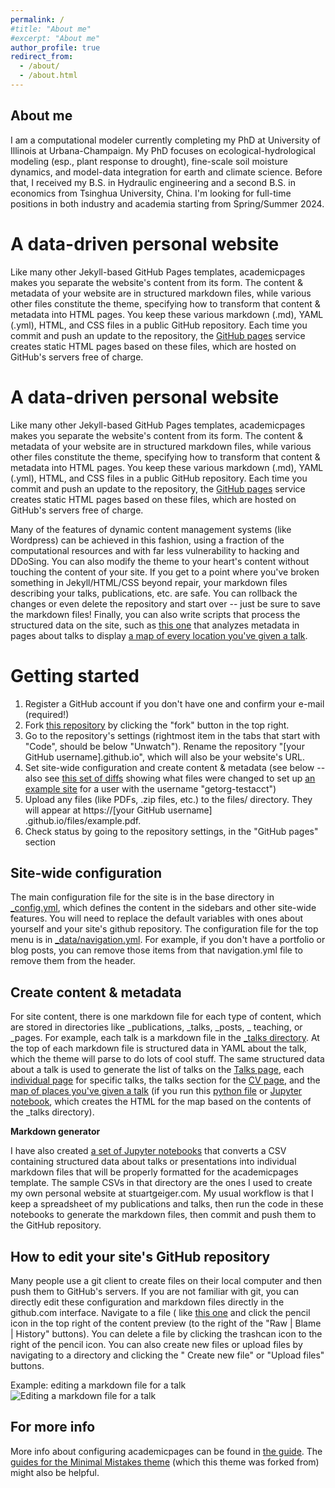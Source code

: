 ```yaml
---
permalink: /
#title: "About me"
#excerpt: "About me"
author_profile: true
redirect_from:
  - /about/
  - /about.html
---
```


## About me

I am a computational modeler currently completing my PhD at University of Illinois at Urbana-Champaign. My PhD focuses on
ecological-hydrological modeling (esp., plant response to drought), fine-scale soil moisture dynamics, and model-data integration for
earth and climate science. Before that, I received my B.S. in Hydraulic engineering and a second B.S. in economics from Tsinghua University,
China. I'm looking for full-time positions in both industry and academia starting from Spring/Summer 2024.



A data-driven personal website
======
Like many other Jekyll-based GitHub Pages templates, academicpages makes you separate the website's content from its form. The content &
metadata of your website are in structured markdown files, while various other files constitute the theme, specifying how to transform that
content & metadata into HTML pages. You keep these various markdown (.md), YAML (.yml), HTML, and CSS files in a public GitHub repository.
Each time you commit and push an update to the repository, the [GitHub pages](https://pages.github.com/) service creates static HTML pages
based on these files, which are hosted on GitHub's servers free of charge.



A data-driven personal website
======
Like many other Jekyll-based GitHub Pages templates, academicpages makes you separate the website's content from its form. The content &
metadata of your website are in structured markdown files, while various other files constitute the theme, specifying how to transform that
content & metadata into HTML pages. You keep these various markdown (.md), YAML (.yml), HTML, and CSS files in a public GitHub repository.
Each time you commit and push an update to the repository, the [GitHub pages](https://pages.github.com/) service creates static HTML pages
based on these files, which are hosted on GitHub's servers free of charge.

Many of the features of dynamic content management systems (like Wordpress) can be achieved in this fashion, using a fraction of the
computational resources and with far less vulnerability to hacking and DDoSing. You can also modify the theme to your heart's content
without touching the content of your site. If you get to a point where you've broken something in Jekyll/HTML/CSS beyond repair, your
markdown files describing your talks, publications, etc. are safe. You can rollback the changes or even delete the repository and start
over -- just be sure to save the markdown files! Finally, you can also write scripts that process the structured data on the site, such
as [this one](https://github.com/academicpages/academicpages.github.io/blob/master/talkmap.ipynb) that analyzes metadata in pages about
talks to display [a map of every location you've given a talk](https://academicpages.github.io/talkmap.html).

Getting started
======

1. Register a GitHub account if you don't have one and confirm your e-mail (required!)
1. Fork [this repository](https://github.com/academicpages/academicpages.github.io) by clicking the "fork" button in the top right.
1. Go to the repository's settings (rightmost item in the tabs that start with "Code", should be below "Unwatch"). Rename the
   repository "[your GitHub username].github.io", which will also be your website's URL.
1. Set site-wide configuration and create content & metadata (see below -- also see [this set of diffs](http://archive.is/3TPas) showing
   what files were changed to set up [an example site](https://getorg-testacct.github.io) for a user with the username "getorg-testacct")
1. Upload any files (like PDFs, .zip files, etc.) to the files/ directory. They will appear at https://[your GitHub username]
   .github.io/files/example.pdf.
1. Check status by going to the repository settings, in the "GitHub pages" section

Site-wide configuration
------
The main configuration file for the site is in the base directory
in [_config.yml](https://github.com/academicpages/academicpages.github.io/blob/master/_config.yml), which defines the content in the
sidebars and other site-wide features. You will need to replace the default variables with ones about yourself and your site's github
repository. The configuration file for the top menu is
in [_data/navigation.yml](https://github.com/academicpages/academicpages.github.io/blob/master/_data/navigation.yml). For example, if you
don't have a portfolio or blog posts, you can remove those items from that navigation.yml file to remove them from the header.

Create content & metadata
------
For site content, there is one markdown file for each type of content, which are stored in directories like _publications, _talks, _posts, _
teaching, or _pages. For example, each talk is a markdown file in
the [_talks directory](https://github.com/academicpages/academicpages.github.io/tree/master/_talks). At the top of each markdown file is
structured data in YAML about the talk, which the theme will parse to do lots of cool stuff. The same structured data about a talk is used
to generate the list of talks on the [Talks page](https://academicpages.github.io/talks),
each [individual page](https://academicpages.github.io/talks/2012-03-01-talk-1) for specific talks, the talks section for
the [CV page](https://academicpages.github.io/cv), and
the [map of places you've given a talk](https://academicpages.github.io/talkmap.html) (if you run
this [python file](https://github.com/academicpages/academicpages.github.io/blob/master/talkmap.py)
or [Jupyter notebook](https://github.com/academicpages/academicpages.github.io/blob/master/talkmap.ipynb), which creates the HTML for the
map based on the contents of the _talks directory).

**Markdown generator**

I have also created [a set of Jupyter notebooks](https://github.com/academicpages/academicpages.github.io/tree/master/markdown_generator
) that converts a CSV containing structured data about talks or presentations into individual markdown files that will be properly formatted
for the academicpages template. The sample CSVs in that directory are the ones I used to create my own personal website at stuartgeiger.com.
My usual workflow is that I keep a spreadsheet of my publications and talks, then run the code in these notebooks to generate the markdown
files, then commit and push them to the GitHub repository.

How to edit your site's GitHub repository
------
Many people use a git client to create files on their local computer and then push them to GitHub's servers. If you are not familiar with
git, you can directly edit these configuration and markdown files directly in the github.com interface. Navigate to a file (
like [this one](https://github.com/academicpages/academicpages.github.io/blob/master/_talks/2012-03-01-talk-1.md) and click the pencil icon
in the top right of the content preview (to the right of the "Raw | Blame | History" buttons). You can delete a file by clicking the
trashcan icon to the right of the pencil icon. You can also create new files or upload files by navigating to a directory and clicking the "
Create new file" or "Upload files" buttons.

Example: editing a markdown file for a talk
![Editing a markdown file for a talk](/images/editing-talk.png)

For more info
------
More info about configuring academicpages can be found in [the guide](https://academicpages.github.io/markdown/).
The [guides for the Minimal Mistakes theme](https://mmistakes.github.io/minimal-mistakes/docs/configuration/) (which this theme was forked
from) might also be helpful.
